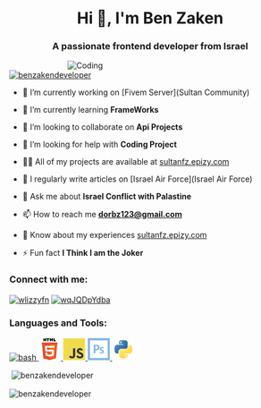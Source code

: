 <h1 align="center">Hi 👋, I'm Ben Zaken</h1>
<h3 align="center">A passionate frontend developer from Israel</h3>
<img align="right" alt="Coding" width="400" src="https://cdn.dribbble.com/users/1162077/screenshots/3848914/programmer.gif">

<p align="left"> <a href="https://github.com/ryo-ma/github-profile-trophy"><img src="https://github-profile-trophy.vercel.app/?username=benzakendeveloper" alt="benzakendeveloper" /></a> </p>

- 🔭 I’m currently working on [Fivem Server](Sultan Community)

- 🌱 I’m currently learning **FrameWorks**

- 👯 I’m looking to collaborate on **Api Projects**

- 🤝 I’m looking for help with **Coding Project**

- 👨‍💻 All of my projects are available at [sultanfz.epizy.com](sultanfz.epizy.com)

- 📝 I regularly write articles on [Israel Air Force](Israel Air Force)

- 💬 Ask me about **Israel Conflict with Palastine**

- 📫 How to reach me **dorbz123@gmail.com**

- 📄 Know about my experiences [sultanfz.epizy.com](sultanfz.epizy.com)

- ⚡ Fun fact **I Think I am the Joker**

<h3 align="left">Connect with me:</h3>
<p align="left">
<a href="https://www.youtube.com/c/wlizzyfn" target="blank"><img align="center" src="https://raw.githubusercontent.com/rahuldkjain/github-profile-readme-generator/master/src/images/icons/Social/youtube.svg" alt="wlizzyfn" height="30" width="40" /></a>
<a href="https://discord.gg/wqJQDpYdba" target="blank"><img align="center" src="https://raw.githubusercontent.com/rahuldkjain/github-profile-readme-generator/master/src/images/icons/Social/discord.svg" alt="wqJQDpYdba" height="30" width="40" /></a>
</p>

<h3 align="left">Languages and Tools:</h3>
<p align="left"> <a href="https://www.gnu.org/software/bash/" target="_blank" rel="noreferrer"> <img src="https://www.vectorlogo.zone/logos/gnu_bash/gnu_bash-icon.svg" alt="bash" width="40" height="40"/> </a> <a href="https://www.w3.org/html/" target="_blank" rel="noreferrer"> <img src="https://raw.githubusercontent.com/devicons/devicon/master/icons/html5/html5-original-wordmark.svg" alt="html5" width="40" height="40"/> </a> <a href="https://developer.mozilla.org/en-US/docs/Web/JavaScript" target="_blank" rel="noreferrer"> <img src="https://raw.githubusercontent.com/devicons/devicon/master/icons/javascript/javascript-original.svg" alt="javascript" width="40" height="40"/> </a> <a href="https://www.photoshop.com/en" target="_blank" rel="noreferrer"> <img src="https://raw.githubusercontent.com/devicons/devicon/master/icons/photoshop/photoshop-line.svg" alt="photoshop" width="40" height="40"/> </a> <a href="https://www.python.org" target="_blank" rel="noreferrer"> <img src="https://raw.githubusercontent.com/devicons/devicon/master/icons/python/python-original.svg" alt="python" width="40" height="40"/> </a> </p>

<p>&nbsp;<img align="center" src="https://github-readme-stats.vercel.app/api?username=benzakendeveloper&show_icons=true&locale=en" alt="benzakendeveloper" /></p>

<p><img align="center" src="https://github-readme-streak-stats.herokuapp.com/?user=benzakendeveloper&" alt="benzakendeveloper" /></p>
